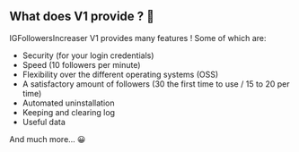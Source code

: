 ## What does V1 provide ? 🧐

IGFollowersIncreaser V1 provides many features ! Some of which are:
- Security (for your login credentials)
- Speed (10 followers per minute)
- Flexibility over the different operating systems (OSS)
- A satisfactory amount of followers (30 the first time to use / 15 to 20 per time)
- Automated uninstallation
- Keeping and clearing log
- Useful data


And much more... 😀
